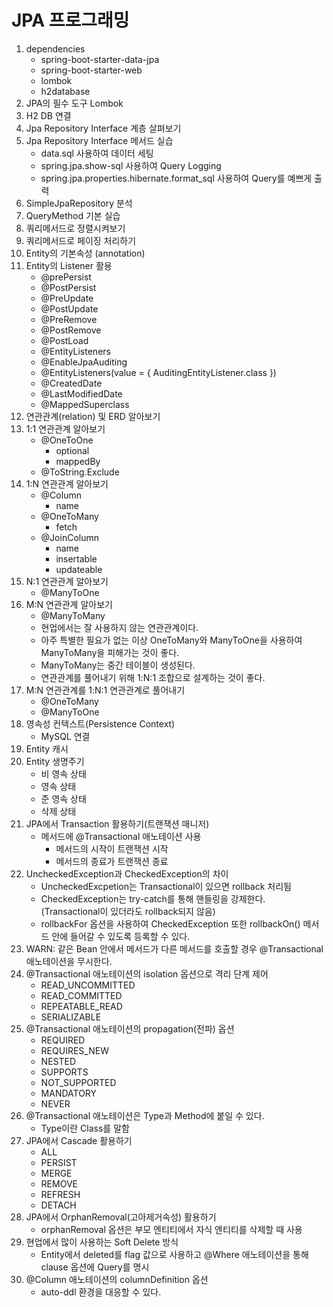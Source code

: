 # JPA 프로그래밍

1. dependencies
   - spring-boot-starter-data-jpa
   - spring-boot-starter-web
   - lombok
   - h2database
2. JPA의 필수 도구 Lombok
3. H2 DB 연결
4. Jpa Repository Interface 계층 살펴보기
5. Jpa Repository Interface 메서드 실습
   - data.sql 사용하여 데이터 세팅
   - spring.jpa.show-sql 사용하여 Query Logging
   - spring.jpa.properties.hibernate.format_sql 사용하여 Query를 예쁘게 출력
6. SimpleJpaRepository 분석
7. QueryMethod 기본 실습
8. 쿼리메서드로 정렬시켜보기
9. 쿼리메서드로 페이징 처리하기
10. Entity의 기본속성 (annotation)
11. Entity의 Listener 활용
    - @prePersist
    - @PostPersist
    - @PreUpdate
    - @PostUpdate
    - @PreRemove
    - @PostRemove
    - @PostLoad
    - @EntityListeners
    - @EnableJpaAuditing
    - @EntityListeners(value = { AuditingEntityListener.class })
    - @CreatedDate
    - @LastModifiedDate
    - @MappedSuperclass
12. 연관관계(relation) 및 ERD 알아보기
13. 1:1 연관관계 알아보기
    - @OneToOne
      - optional
      - mappedBy
    - @ToString.Exclude
14. 1:N 연관관계 알아보기
    - @Column
      - name
    - @OneToMany
      - fetch
    - @JoinColumn
      - name
      - insertable
      - updateable
15. N:1 연관관계 알아보기
    - @ManyToOne
16. M:N 연관관계 알아보기
    - @ManyToMany
    - 현업에서는 잘 사용하지 않는 연관관계이다.
    - 아주 특별한 필요가 없는 이상 OneToMany와 ManyToOne을 사용하여 ManyToMany을 피해가는 것이 좋다.
    - ManyToMany는 중간 테이블이 생성된다.
    - 연관관계를 풀어내기 위해 1:N:1 조합으로 설계하는 것이 좋다.
17. M:N 연관관계를 1:N:1 연관관계로 풀어내기
    - @OneToMany
    - @ManyToOne
18. 영속성 컨텍스트(Persistence Context)
    - MySQL 연결
19. Entity 캐시
20. Entity 생명주기
    - 비 영속 상태
    - 영속 상태
    - 준 영속 상태
    - 삭제 상태
21. JPA에서 Transaction 활용하기(트랜잭션 매니저)
    - 메서드에 @Transactional 애노테이션 사용
      - 메서드의 시작이 트랜잭션 시작
      - 메서드의 종료가 트랜잭션 종료
22. UncheckedException과 CheckedException의 차이
    - UncheckedExcpetion는 Transactional이 있으면 rollback 처리됨
    - CheckedException는 try-catch를 통해 핸들링을 강제한다. (Transactional이 있더라도 rollback되지 않음)
    - rollbackFor 옵션을 사용하여 CheckedException 또한 rollbackOn() 메서드 안에 들어갈 수 있도록 등록할 수 있다.
23. WARN: 같은 Bean 안에서 메서드가 다른 메서드를 호출할 경우 @Transactional 애노테이션을 무시한다.
24. @Transactional 애노테이션의 isolation 옵션으로 격리 단계 제어
    - READ_UNCOMMITTED
    - READ_COMMITTED
    - REPEATABLE_READ
    - SERIALIZABLE
25. @Transactional 애노테이션의 propagation(전파) 옵션
    - REQUIRED
    - REQUIRES_NEW
    - NESTED
    - SUPPORTS
    - NOT_SUPPORTED
    - MANDATORY
    - NEVER
26. @Transactional 애노테이션은 Type과 Method에 붙일 수 있다.
    - Type이란 Class를 말함
27. JPA에서 Cascade 활용하기
    - ALL
    - PERSIST
    - MERGE
    - REMOVE
    - REFRESH
    - DETACH
28. JPA에서 OrphanRemoval(고아제거속성) 활용하기
    - orphanRemoval 옵션은 부모 엔티티에서 자식 엔티티를 삭제할 때 사용
29. 현업에서 많이 사용하는 Soft Delete 방식
    - Entity에서 deleted를 flag 값으로 사용하고 @Where 애노테이션을 통해 clause 옵션에 Query를 명시
30. @Column 애노테이션의 columnDefinition 옵션
    - auto-ddl 환경을 대응할 수 있다.
